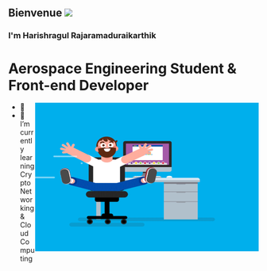 ## Bienvenue <img src="https://media.giphy.com/media/hvRJCLFzcasrR4ia7z/giphy.gif" width="25px">

### I'm Harishragul Rajaramaduraikarthik

# Aerospace Engineering Student & Front-end Developer

<img align="right" alt="GIF" src="https://github.com/Harishragulkarthik/Harishragulkarthik/blob/master/C.gif?raw=true" width="450" height="300" />

- 🔭 
- 🌱 I’m currently learning Crypto Networking & Cloud Computing
